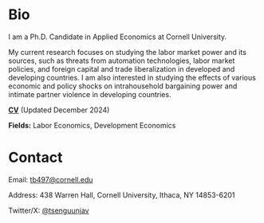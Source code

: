 # Bio

I am a Ph.D. Candidate in Applied Economics at Cornell University.

My current research focuses on studying the labor market power and its sources, such as threats from automation technologies, labor market policies, and foreign capital and trade liberalization in developed and developing countries. I am also interested in studying the effects of various economic and policy shocks on intrahousehold bargaining power and intimate partner violence in developing countries.

[**CV**](https://tbyambasuren.github.io/cv/byambasuren_cvweb.pdf) (Updated December 2024)

**Fields:** Labor Economics, Development Economics

# Contact

Email: [tb497@cornell.edu](tb497@cornell.edu)

Address: 438 Warren Hall, Cornell University, Ithaca, NY 14853-6201

Twitter/X: [@tsenguunjav](@tsenguunjav)
